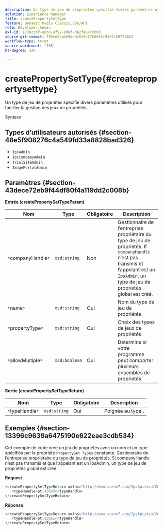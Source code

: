 ```yaml
---
description: Un type de jeu de propriétés spécifie divers paramètres utilisés pour faciliter la gestion des jeux de propriétés.
solution: Experience Manager
title: createPropertySetType
feature: Dynamic Media Classic,SDK/API
role: Developer,Admin
exl-id: 1730ccbf-e8b0-4f92-9daf-da2fa047cbbd
source-git-commit: 790ce3aa4e9aadc019d17e663fc93d7c69772b23
workflow-type: tm+mt
source-wordcount: '156'
ht-degree: 12%

---
```


# createPropertySetType{#createpropertysettype}

Un type de jeu de propriétés spécifie divers paramètres utilisés pour faciliter la gestion des jeux de propriétés.

Syntaxe

## Types d’utilisateurs autorisés {#section-48e5f908276c4a549fd33a8828bad326}

* `IpsAdmin`
* `IpsCompanyAdmin`
* `TrialSiteAdmin`
* `ImagePortalAdmin`

## Paramètres {#section-43dece72eb9f44df80f4a119dd2c008b}

**Entrée (createPropertySetTypeParam)**

| Nom | Type | Obligatoire | Description |
|---|---|---|---|
| `*`companyHandle`*` | `xsd:string` | Non | Gestionnaire de l’entreprise propriétaire du type de jeu de propriétés. If `companyHandle` n’est pas transmis et l’appelant est un `IpsAdmin`, un type de jeu de propriétés global est créé. |
| `*`name`*` | `xsd:string` | Oui | Nom du type de jeu de propriétés. |
| `*`propertyType`*` | `xsd:string` | Oui | Choix des types de jeux de propriétés. |
| `*`allowMultiple`*` | `xsd:boolean` | Oui | Détermine si votre programme peut comporter plusieurs ensembles de propriétés. |

**Sortie (createPropertySetTypeReturn)**

| Nom | Type | Obligatoire | Description |
|---|---|---|---|
| `*`typeHandle`*` | `xsd:string` | Oui | Poignée au type . |

## Exemples {#section-13396c9639a6475190e622eae3cdb534}

Cet exemple de code crée un jeu de propriétés avec un nom et un type spécifiés par la propriété `PropertySet Types` constante. Gestionnaire de l’entreprise propriétaire du type de jeu de propriétés. Si companyHandle n’est pas transmis et que l’appelant est un IpsAdmin, un type de jeu de propriétés global est créé.

**Request**

```java
<createPropertySetTypeReturn xmlns="http://www.scene7.com/IpsApi/xsd/2008-01-15">
   <typeHandle>pt|10803</typeHandle>
</createPropertySetTypeReturn>
```

**Réponse**

```java
<createPropertySetTypeReturn xmlns="http://www.scene7.com/IpsApi/xsd/2008-01-15">
   <typeHandle>pt|10801</typeHandle>
</createPropertySetTypeReturn>
```
